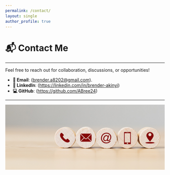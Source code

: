 ```yaml
---
permalink: /contact/
layout: single
author_profile: true
---
```

# 📬 **Contact Me**

---

Feel free to reach out for collaboration, discussions, or opportunities!

- **📧 Email**: (brender.a8202@gmail.com).
- **🔗 LinkedIn**: (https://linkedin.com/in/brender-akinyi)
- **💻 GitHub**: (https://github.com/ABree24)

---

![Contact Icon](/assets/images/Contact_Us_Sub_Hero.jpg)
